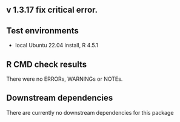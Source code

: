 ## v 1.3.17 fix critical error.

## Test environments
* local Ubuntu 22.04 install, R 4.5.1

## R CMD check results
There were no ERRORs, WARNINGs or NOTEs. 


## Downstream dependencies
There are currently no downstream dependencies for this package